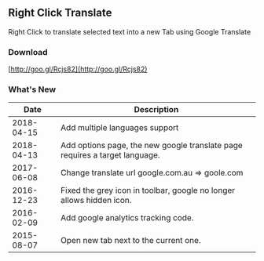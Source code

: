 ## Right Click Translate

Right Click to translate selected text into a new Tab using Google Translate

### Download

[http://goo.gl/Rcjs82](http://goo.gl/Rcjs82)

### What's New
| Date | Description |
| ---- | ----------- |
| 2018-04-15 | Add multiple languages support |
| 2018-04-13 | Add options page, the new google translate page requires a target language. |
| 2017-06-08 | Change translate url google.com.au => goole.com |
| 2016-12-23 | Fixed the grey icon in toolbar, google no longer allows hidden icon. |
| 2016-02-09 | Add google analytics tracking code. |
| 2015-08-07 | Open new tab next to the current one. |
